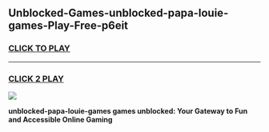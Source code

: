 
## Unblocked-Games-unblocked-papa-louie-games-Play-Free-p6eit
<h3>
<a href="https://premium76.site?title=unblocked-papa-louie-games&ref=19M">CLICK TO PLAY</a></h3>
<hr>

<h3>
<a href="https://premium76.site?title=unblocked-papa-louie-games&ref=19M">CLICK 2 PLAY</a>
  
</h3>

<a href="https://premium76.site?title=unblocked-papa-louie-games&ref=19M"><img src="https://clearcache.store/games.png"></a>


**unblocked-papa-louie-games games unblocked: Your Gateway to Fun and Accessible Online Gaming**
